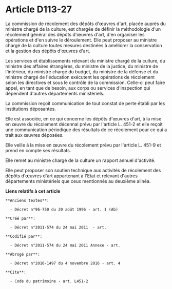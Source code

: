 # Article D113-27

La commission de récolement des dépôts d'œuvres d'art, placée auprès du ministre chargé de la culture, est chargée de définir
la méthodologie d'un récolement général des dépôts d'œuvres d'art, d'en organiser les opérations et d'en suivre le
déroulement. Elle peut proposer au ministre chargé de la culture toutes mesures destinées à améliorer la conservation et la
gestion des dépôts d'œuvres d'art. 

Les services et établissements relevant du ministre chargé de la culture, du ministre des affaires étrangères, du ministre de
la justice, du ministre de l'intérieur, du ministre chargé du budget, du ministre de la défense et du ministre chargé de
l'éducation exécutent les opérations de récolement selon les directives et sous le contrôle de la commission. Celle-ci peut
faire appel, en tant que de besoin, aux corps ou services d'inspection qui dépendent d'autres départements ministériels. 

La commission reçoit communication de tout constat de perte établi par les institutions déposantes. 

Elle est associée, en ce qui concerne les dépôts d'œuvres d'art, à la mise en œuvre du récolement décennal prévu par
l'article L. 451-2 et elle reçoit une communication périodique des résultats de ce récolement pour ce qui a trait aux œuvres
déposées. 

Elle veille à la mise en œuvre du récolement prévu par l'article L. 451-9 et prend en compte ses résultats. 

Elle remet au ministre chargé de la culture un rapport annuel d'activité. 

Elle peut proposer son soutien technique aux activités de récolement des dépôts d'œuvres d'art appartenant à l'Etat et
relevant d'autres départements ministériels que ceux mentionnés au deuxième alinéa.

**Liens relatifs à cet article**

	**Anciens textes**:

	  - Décret n°96-750 du 20 août 1996 - art. 1 (Ab)

	**Créé par**:

	  - Décret n°2011-574 du 24 mai 2011  - art.

	**Codifié par**:

	  - Décret n°2011-574 du 24 mai 2011 Annexe - art.

	**Abrogé par**:

	  - Décret n°2016-1497 du 4 novembre 2016 - art. 4

	**Cite**:

	  - Code du patrimoine - art. L451-2
